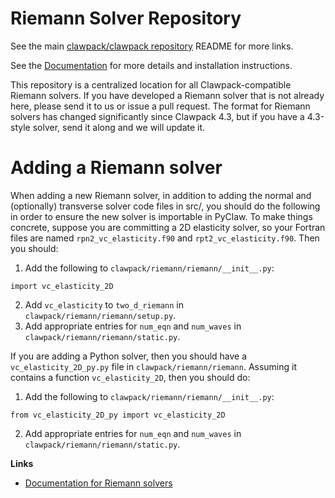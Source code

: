 # Riemann Solver Repository

See the main [clawpack/clawpack repository](https://github.com/clawpack/clawpack)
 README for more links.  

See the [Documentation](https://www.clawpack.org/)
for more details and installation instructions.


This repository is a centralized location for all Clawpack-compatible Riemann
solvers.  If you have developed a Riemann solver that is not already here,
please send it to us or issue a pull request.  The format for Riemann solvers
has changed significantly since Clawpack 4.3, but if you have a 4.3-style solver,
send it along and we will update it.

# Adding a Riemann solver

When adding a new Riemann solver, in addition to adding the normal and
(optionally) transverse solver code files in src/, you should do the following
in order to ensure the new solver is importable in PyClaw.  To make things
concrete, suppose you are committing a 2D elasticity solver, so your Fortran 
files are named `rpn2_vc_elasticity.f90` and `rpt2_vc_elasticity.f90`.  Then you should:

1. Add the following to `clawpack/riemann/riemann/__init__.py`:
```
import vc_elasticity_2D
```
2. Add `vc_elasticity` to `two_d_riemann` in `clawpack/riemann/riemann/setup.py`.
3. Add appropriate entries for `num_eqn` and `num_waves` in `clawpack/riemann/riemann/static.py`.

If you are adding a Python solver, then you should have a `vc_elasticity_2D_py.py` 
file in `clawpack/riemann/riemann`. Assuming it contains a function `vc_elasticity_2D`, then 
you should do:

1. Add the following to `clawpack/riemann/riemann/__init__.py`:
```
from vc_elasticity_2D_py import vc_elasticity_2D
```
2. Add appropriate entries for `num_eqn` and `num_waves` in `clawpack/riemann/riemann/static.py`.

**Links**
 - [Documentation for Riemann solvers](https://www.clawpack.org/contents.html#riemann)
